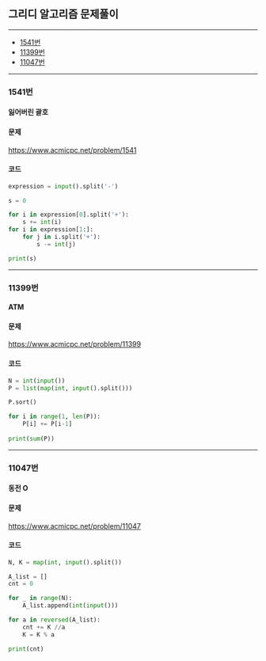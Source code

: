 ## 그리디 알고리즘 문제풀이
--------------------------------------------------------
- [1541번](#1541번)
- [11399번](#11399번)
- [11047번](#11047번)

----------------------------------------------------
### 1541번
#### 잃어버린 괄호

#### 문제
https://www.acmicpc.net/problem/1541

#### 코드

``` python
expression = input().split('-')

s = 0

for i in expression[0].split('+'):
    s += int(i)
for i in expression[1:]:
    for j in i.split('+'):
        s -= int(j)

print(s)
```
----------------------------------------------------
### 11399번
#### ATM

#### 문제
https://www.acmicpc.net/problem/11399

#### 코드

``` python
N = int(input())
P = list(map(int, input().split()))

P.sort()

for i in range(1, len(P)):
    P[i] += P[i-1]
    
print(sum(P))
```
----------------------------------------------------

### 11047번
#### 동전 O

#### 문제
https://www.acmicpc.net/problem/11047

#### 코드

``` python
N, K = map(int, input().split())

A_list = []
cnt = 0

for _ in range(N):
    A_list.append(int(input()))

for a in reversed(A_list):
    cnt += K //a
    K = K % a

print(cnt)
```
